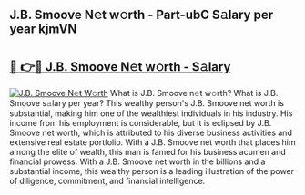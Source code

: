 ## J.B. Smoove N𝚎t w𝚘rth - Part-ubC S𝚊lary per year kjmVN

# <h2><a href="http://gc28oj.nevu.top/?p=J.B.+Smoove">🔗 👉🔴 J.B. Smoove N𝚎t w𝚘rth - S𝚊lary</a></h2>

[![J.B. Smoove N𝚎t W𝚘rth](https://i.imgur.com/Oavwk0R.jpeg)](http://gc28oj.nevu.top/?p=J.B.+Smoove)
What is J.B. Smoove n𝚎t w𝚘rth? What is J.B. Smoove s𝚊lary per year?
This wealthy person's J.B. Smoove net worth is substantial, making him one of the wealthiest individuals in his industry. His income from his employment is considerable, but it is eclipsed by J.B. Smoove net worth, which is attributed to his diverse business activities and extensive real estate portfolio. With a J.B. Smoove net worth that places him among the elite of wealth, this man is famed for his business acumen and financial prowess. With a J.B. Smoove net worth in the billions and a substantial income, this wealthy person is a leading illustration of the power of diligence, commitment, and financial intelligence.
